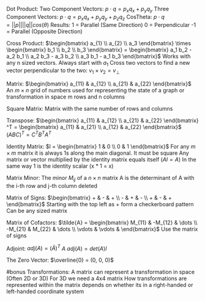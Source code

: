 Dot Product:
	Two Component Vectors:
		$p \cdot q = p_{x} q_{x} + p_{y} q_{y}$
	Three Component Vectors:
		$p \cdot q = p_{x} q_{x} + p_{y} q_{y} + p_{z} q_{z}$
	CosTheta:
		$p \cdot q = ||p|| ||q|| cos(\theta)$
	Results:
		1 = Parallel (Same Direction)
		0 = Perpendicular
		-1 = Parallel (Opposite Direction)

Cross Product:
	$\begin{bmatrix} a_{1} \\ a_{2} \\ a_3 \end{bmatrix} \times \begin{bmatrix} b_1 \\ b_2 \\ b_3 \end{bmatrix} = \begin{bmatrix} a_1 b_2 - a_2 b_1 \\ a_2 b_3 - a_3 b_2 \\ a_3 b_1 - a_1 b_3 \end{bmatrix}$
	Works with any n sized vectors. Always start with $a_1$ 
	Cross two vectors to find a new vector perpendicular to the two:
		$v_1 \times v_2 = v_{\perp}$

Matrix:
	$\begin{bmatrix} a_{11} & a_{12} \\ a_{21} & a_{22} \end{bmatrix}$
	An $m \times n$ grid of numbers used for representing the state of a graph or transformation in space
	m rows and n columns

Square Matrix:
	Matrix with the same number of rows and columns

Transpose:
	$\begin{bmatrix} a_{11} & a_{12} \\ a_{21} & a_{22} \end{bmatrix} ^T = \begin{bmatrix} a_{11} & a_{21} \\ a_{12} & a_{22} \end{bmatrix}$
	$(ABC)^T = C^T B^T A^T$

Identity Matrix:
	$I = \begin{bmatrix} 1 & 0 \\ 0 & 1 \end{bmatrix}$
	For any $m \times m$ matrix it is always 1s along the main diagonal. It must be square
	Any matrix or vector multiplied by the identity matrix equals itself ($AI = A$)
		In the same way 1 is the identity scalar (x * 1 = x)

Matrix Minor:
	The minor $M_{ij}$ of a $n \times n$ matrix A is the determinant of A with the i-th row and j-th column deleted

Matrix of Signs:
	$\begin{bmatrix} + & - & + \\ - & + & - \\ + & - & + \end{bmatrix}$
	Starting with the top left as $+$ form a checkerboard pattern
	Can be any sized matrix

Matrix of Cofactors:
	$\tilde{A} = \begin{bmatrix} M_{11} & -M_{12} & \dots \\ -M_{21} & M_{22} & \dots \\ \vdots & \vdots & \end{bmatrix}$
	Use the matrix of signs

Adjoint:
	$adj(A) = (\tilde{A})^T$
	$A \  adj(A) = det(A) I$

The Zero Vector:
	$\overline{0} = (0, 0, 0)$

#bonus
Transformations:
	A matrix can represent a transformation in space (Often 2D or 3D)
	For 3D we need a 4x4 matrix
	How transformations are represented within the matrix depends on whether its in a right-handed or left-handed coordinate system